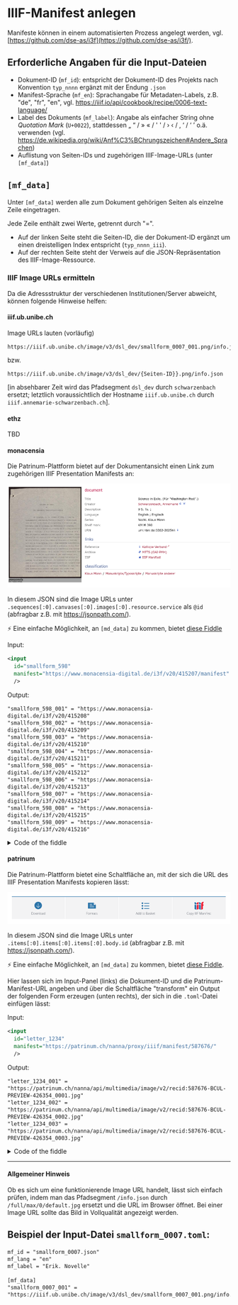 # IIIF-Manifest anlegen

Manifeste können in einem automatisierten Prozess angelegt werden, vgl. [https://github.com/dse-as/i3f](https://github.com/dse-as/i3f/).

## Erforderliche Angaben für die Input-Dateien

* Dokument-ID (`mf_id`): entspricht der Dokument-ID des Projekts nach Konvention `typ_nnnn` ergänzt mit der Endung `.json`
* Manifest-Sprache (`mf_en`): Sprachangabe für Metadaten-Labels, z.B. "de", "fr", "en", vgl. https://iiif.io/api/cookbook/recipe/0006-text-language/
* Label des Dokuments (`mf_label`): Angabe als einfacher String ohne *Quotation Mark* (`U+0022`), stattdessen „ “ / » « / ' ' / › ‹ / ‚ ‘ / ‘ ’  o.ä. verwenden (vgl. https://de.wikipedia.org/wiki/Anf%C3%BChrungszeichen#Andere_Sprachen)
* Auflistung von Seiten-IDs und zugehörigen IIIF-Image-URLs (unter `[mf_data]`)

## `[mf_data]`

Unter `[mf_data]` werden alle zum Dokument gehörigen Seiten als einzelne Zeile eingetragen.

Jede Zeile enthält zwei Werte, getrennt durch "=". 

* Auf der linken Seite steht die Seiten-ID, die der Dokument-ID ergänzt um einen dreistelligen Index entspricht (`typ_nnnn_iii`).
* Auf der rechten Seite steht der Verweis auf die JSON-Repräsentation des IIIF-Image-Ressource.

### IIIF Image URLs ermitteln

Da die Adressstruktur der verschiedenen Institutionen/Server abweicht, können folgende Hinweise helfen:

#### iiif.ub.unibe.ch

Image URLs lauten (vorläufig) 

```
https://iiif.ub.unibe.ch/image/v3/dsl_dev/smallform_0007_001.png/info.json
```
bzw.

```
https://iiif.ub.unibe.ch/image/v3/dsl_dev/{Seiten-ID}}.png/info.json
```

[in absehbarer Zeit wird das Pfadsegment `dsl_dev` durch `schwarzenbach` ersetzt; letztlich voraussichtlich der Hostname `iiif.ub.unibe.ch` durch `iiif.annemarie-schwarzenbach.ch`].

#### ethz

TBD

#### monacensia

Die Patrinum-Plattform bietet auf der Dokumentansicht einen Link zum zugehörigen IIIF Presentation Manifests an:

![alt text](image-1.png)

In diesem JSON sind die Image URLs unter `.sequences[:0].canvases[:0].images[:0].resource.service` als `@id` (abfragbar z.B. mit https://jsonpath.com/).

⚡ Eine einfache Möglichkeit, an `[md_data]` zu kommen, bietet [diese Fiddle](https://martin-honnen.github.io/xslt3fiddle/?xslt=%3C%3Fxml+version%3D%221.0%22+encoding%3D%22utf-8%22%3F%3E%0D%0A%3Cxsl%3Astylesheet+xmlns%3Axsl%3D%22http%3A%2F%2Fwww.w3.org%2F1999%2FXSL%2FTransform%22%0D%0A++xmlns%3Amap%3D%22http%3A%2F%2Fwww.w3.org%2F2005%2Fxpath-functions%2Fmap%22%0D%0A++version%3D%223.0%22%0D%0A++xmlns%3Axs%3D%22http%3A%2F%2Fwww.w3.org%2F2001%2FXMLSchema%22%0D%0A++exclude-result-prefixes%3D%22%23all%22%0D%0A++expand-text%3D%22yes%22%3E%0D%0A++%0D%0A++%3Cxsl%3Aoutput+method%3D%22text%22%2F%3E%0D%0A%0D%0A++%3Cxsl%3Amode+on-no-match%3D%22shallow-copy%22%2F%3E%0D%0A%0D%0A++%3Cxsl%3Atemplate+match%3D%22%2Finput%22+name%3D%22xsl%3Ainitial-template%22%3E%0D%0A++++%3Cxsl%3Avariable+name%3D%22id%22+select%3D%22%40id%22%2F%3E%0D%0A++++%3Cxsl%3Avariable+name%3D%22input%22+select%3D%22%40manifest+%3D%3E+normalize-space%28%29+%3D%3E+json-doc%28%29%22%2F%3E%0D%0A++++%3Cxsl%3Atext%3E%5Bmf_data%5D%26%23xA%3B%3C%2Fxsl%3Atext%3E%0D%0A++++%3Cxsl%3Afor-each+select%3D%22%24input%3Fsequences%3F*%3Fcanvases%3F*%3Fimages%3F*%3Fresource%3Fservice%22%3E%22%7B%24id%7D_%7Bposition%28%29%3D%3Eformat-number%28%27000%27%29%7D%22+%3D+%22%7Bmap%3Afind%28.%2C%27%40id%27%29%7D%22%26%23xA%3B%3C%2Fxsl%3Afor-each%3E%0D%0A++%3C%2Fxsl%3Atemplate%3E%0D%0A++%0D%0A%3C%2Fxsl%3Astylesheet%3E&input=%3Cinput%0A++id%3D%22smallform_598%22%0A++manifest%3D%22https%3A%2F%2Fwww.monacensia-digital.de%2Fi3f%2Fv20%2F415207%2Fmanifest%22%0A++%2F%3E&input-type=XML)

Input:
```xml
<input
  id="smallform_598"
  manifest="https://www.monacensia-digital.de/i3f/v20/415207/manifest"
  />
```

Output:
```
"smallform_598_001" = "https://www.monacensia-digital.de/i3f/v20/415208"
"smallform_598_002" = "https://www.monacensia-digital.de/i3f/v20/415209"
"smallform_598_003" = "https://www.monacensia-digital.de/i3f/v20/415210"
"smallform_598_004" = "https://www.monacensia-digital.de/i3f/v20/415211"
"smallform_598_005" = "https://www.monacensia-digital.de/i3f/v20/415212"
"smallform_598_006" = "https://www.monacensia-digital.de/i3f/v20/415213"
"smallform_598_007" = "https://www.monacensia-digital.de/i3f/v20/415214"
"smallform_598_008" = "https://www.monacensia-digital.de/i3f/v20/415215"
"smallform_598_009" = "https://www.monacensia-digital.de/i3f/v20/415216"
```

<details><summary>Code of the fiddle</summary>

```xml
<?xml version="1.0" encoding="utf-8"?>
<xsl:stylesheet xmlns:xsl="http://www.w3.org/1999/XSL/Transform"
  xmlns:map="http://www.w3.org/2005/xpath-functions/map"
  version="3.0"
  xmlns:xs="http://www.w3.org/2001/XMLSchema"
  exclude-result-prefixes="#all"
  expand-text="yes">
  
  <xsl:output method="text"/>

  <xsl:mode on-no-match="shallow-copy"/>

  <xsl:template match="/input" name="xsl:initial-template">
    <xsl:variable name="id" select="@id"/>
    <xsl:variable name="input" select="@manifest => normalize-space() => json-doc()"/>
    <xsl:text>[mf_data]&#xA;</xsl:text>
    <xsl:for-each select="$input?sequences?*?canvases?*?images?*?resource?service">"{$id}_{position()=>format-number('000')}" = "{map:find(.,'@id')}"&#xA;</xsl:for-each>
  </xsl:template>
  
</xsl:stylesheet>
```

</details>

#### patrinum

Die Patrinum-Plattform bietet eine Schaltfläche an, mit der sich die URL des IIIF Presentation Manifests kopieren lässt:

![alt text](image.png)

In diesem JSON sind die Image URLs unter `.items[:0].items[:0].items[:0].body.id` (abfragbar z.B. mit https://jsonpath.com/).

⚡ Eine einfache Möglichkeit, an `[md_data]` zu kommen, bietet [diese Fiddle](https://martin-honnen.github.io/xslt3fiddle/?xslt=%3C%3Fxml+version%3D%221.0%22+encoding%3D%22utf-8%22%3F%3E%0D%0A%3Cxsl%3Astylesheet+xmlns%3Axsl%3D%22http%3A%2F%2Fwww.w3.org%2F1999%2FXSL%2FTransform%22%0D%0A++xmlns%3Amap%3D%22http%3A%2F%2Fwww.w3.org%2F2005%2Fxpath-functions%2Fmap%22%0D%0A++version%3D%223.0%22%0D%0A++xmlns%3Axs%3D%22http%3A%2F%2Fwww.w3.org%2F2001%2FXMLSchema%22%0D%0A++exclude-result-prefixes%3D%22%23all%22%0D%0A++expand-text%3D%22yes%22%3E%0D%0A++%0D%0A++%3Cxsl%3Aoutput+method%3D%22text%22%2F%3E%0D%0A%0D%0A++%3Cxsl%3Amode+on-no-match%3D%22shallow-copy%22%2F%3E%0D%0A%0D%0A++%3Cxsl%3Atemplate+match%3D%22%2Finput%22+name%3D%22xsl%3Ainitial-template%22%3E%0D%0A++++%3Cxsl%3Avariable+name%3D%22id%22+select%3D%22%40id%22%2F%3E%0D%0A++++%3Cxsl%3Avariable+name%3D%22input%22+select%3D%22%40manifest+%3D%3E+normalize-space%28%29+%3D%3E+json-doc%28%29%22%2F%3E%0D%0A++++%3Cxsl%3Afor-each+select%3D%22%24input%3Fitems%3F*%3Fitems%3F*%3Fitems%3F*%3Fbody%3Fid%22%3E%22%7B%24id%7D_%7Bposition%28%29%3D%3Eformat-number%28%27000%27%29%7D%22+%3D+%22%7B.%7D%22%26%23xA%3B%3C%2Fxsl%3Afor-each%3E%0D%0A++%3C%2Fxsl%3Atemplate%3E%0D%0A++%0D%0A%3C%2Fxsl%3Astylesheet%3E&input=%3Cinput%0A++id%3D%22letter_1234%22%0A++manifest%3D%22https%3A%2F%2Fpatrinum.ch%2Fnanna%2Fproxy%2Fiiif%2Fmanifest%2F587676%2F%22%0A++%2F%3E&input-type=XML). 

Hier lassen sich im Input-Panel (links) die Dokument-ID und die Patrinum-Manifest-URL angeben und über die Schaltfläche "transform" ein Output der folgenden Form erzeugen (unten rechts), der sich in die `.toml`-Datei einfügen lässt:

Input:
```xml
<input
  id="letter_1234"
  manifest="https://patrinum.ch/nanna/proxy/iiif/manifest/587676/"
  />
```

Output:
```
"letter_1234_001" = "https://patrinum.ch/nanna/api/multimedia/image/v2/recid:587676-BCUL-PREVIEW-426354_0001.jpg"
"letter_1234_002" = "https://patrinum.ch/nanna/api/multimedia/image/v2/recid:587676-BCUL-PREVIEW-426354_0002.jpg"
"letter_1234_003" = "https://patrinum.ch/nanna/api/multimedia/image/v2/recid:587676-BCUL-PREVIEW-426354_0003.jpg"
```

<details><summary>Code of the fiddle</summary>

```xml
<?xml version="1.0" encoding="utf-8"?>
<xsl:stylesheet xmlns:xsl="http://www.w3.org/1999/XSL/Transform"
  xmlns:map="http://www.w3.org/2005/xpath-functions/map"
  version="3.0"
  xmlns:xs="http://www.w3.org/2001/XMLSchema"
  exclude-result-prefixes="#all"
  expand-text="yes">
  
  <xsl:output method="text"/>

  <xsl:mode on-no-match="shallow-copy"/>

  <xsl:template match="/input" name="xsl:initial-template">
    <xsl:variable name="id" select="@id"/>
    <xsl:variable name="input" select="@manifest => normalize-space() => json-doc()"/>
    <xsl:text>[mf_data]&#xA;</xsl:text>
    <xsl:for-each select="$input?items?*?items?*?items?*?body?id">"{$id}_{position()=>format-number('000')}" = "{.}"&#xA;</xsl:for-each>
  </xsl:template>
  
</xsl:stylesheet>
```

</details>

---

#### Allgemeiner Hinweis

Ob es sich um eine funktionierende Image URL handelt, lässt sich einfach prüfen, indem man das Pfadsegment `/info.json` durch `/full/max/0/default.jpg` ersetzt und die URL im Browser öffnet. Bei einer Image URL sollte das Bild in Vollqualität angezeigt werden.

## Beispiel der Input-Datei `smallform_0007.toml`:

```
mf_id = "smallform_0007.json"
mf_lang = "en"
mf_label = "Erik. Novelle"

[mf_data]
"smallform_0007_001" = "https://iiif.ub.unibe.ch/image/v3/dsl_dev/smallform_0007_001.png/info.json"
```